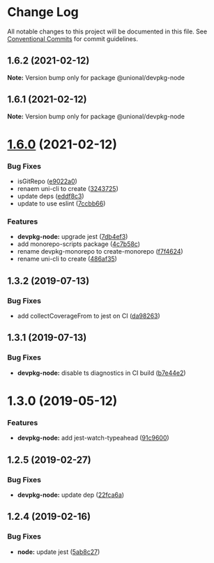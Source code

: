 # Change Log

All notable changes to this project will be documented in this file.
See [Conventional Commits](https://conventionalcommits.org) for commit guidelines.

## 1.6.2 (2021-02-12)

**Note:** Version bump only for package @unional/devpkg-node





## 1.6.1 (2021-02-12)

**Note:** Version bump only for package @unional/devpkg-node





# [1.6.0](https://github.com/unional/create/compare/@unional/devpkg-node@1.2.3...@unional/devpkg-node@1.6.0) (2021-02-12)


### Bug Fixes

* isGitRepo ([e9022a0](https://github.com/unional/create/commit/e9022a03d7b60e2b77c55465caf24926e6530186))
* renaem uni-cli to create ([3243725](https://github.com/unional/create/commit/3243725e7870e914514109cbad9f92df65e5dc99))
* update deps ([eddf8c3](https://github.com/unional/create/commit/eddf8c32bf798ab900e01fa727710b6693804e74))
* update to use eslint ([7ccbb66](https://github.com/unional/create/commit/7ccbb662707f3ed4a4376540c0a7fcdda07c2c06))


### Features

* **devpkg-node:** upgrade jest ([7db4ef3](https://github.com/unional/create/commit/7db4ef3a4a9533e6e10141759d4602bcf32264a1))
* add monorepo-scripts package ([4c7b58c](https://github.com/unional/create/commit/4c7b58c8e0b31ad63d09fbee865941c6c4233492))
* rename devpkg-monorepo to create-monorepo ([f7f4624](https://github.com/unional/create/commit/f7f4624c76f2b818c50f6bcf37dead6b3be39081))
* rename uni-cli to create ([486af35](https://github.com/unional/create/commit/486af35111fd79a586b5df57549bf3c9a87ab1c3))



## 1.3.2 (2019-07-13)


### Bug Fixes

* add collectCoverageFrom to jest on CI ([da98263](https://github.com/unional/create/commit/da98263beb93e9c96041899b73e7c40fb85ead32))



## 1.3.1 (2019-07-13)


### Bug Fixes

* **devpkg-node:** disable ts diagnostics in CI build ([b7e44e2](https://github.com/unional/create/commit/b7e44e25b020a6ae7c8ee8c226110c1fdecb5e98))



# 1.3.0 (2019-05-12)


### Features

* **devpkg-node:** add jest-watch-typeahead ([91c9600](https://github.com/unional/create/commit/91c9600633dc494cbe6faac40294f2a1665e5c3a))



## 1.2.5 (2019-02-27)


### Bug Fixes

* **devpkg-node:** update dep ([22fca6a](https://github.com/unional/create/commit/22fca6a7a137a9c574c9ebcee8d000980c85119c))



## 1.2.4 (2019-02-16)


### Bug Fixes

* **node:** update jest ([5ab8c27](https://github.com/unional/create/commit/5ab8c27ae08f47c64ff07c1e82026a97f72558bc))
